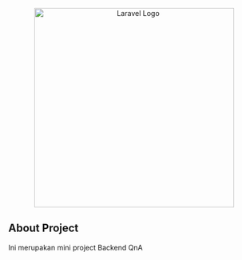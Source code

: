 <p align="center"><a href="https://laravel.com" target="_blank"><img src="https://infidea.id/static/media/Logo.6b197990a0df4f5f6f9c.webp" width="400" alt="Laravel Logo"></a></p>

## About Project

Ini merupakan mini project Backend QnA 


